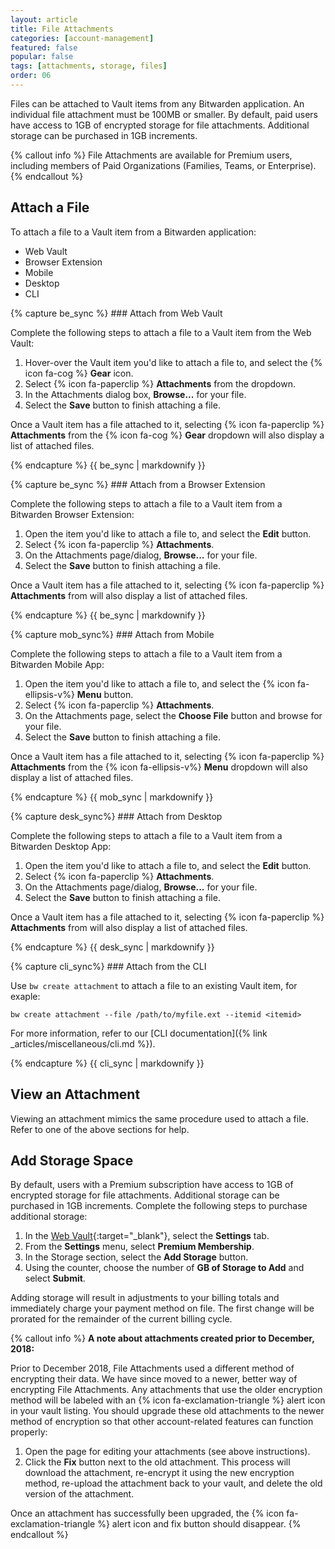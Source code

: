 ```yaml
---
layout: article
title: File Attachments
categories: [account-management]
featured: false
popular: false
tags: [attachments, storage, files]
order: 06
---
```


Files can be attached to Vault items from any Bitwarden application. An individual file attachment must be 100MB or smaller. By default, paid users have access to 1GB of encrypted storage for file attachments. Additional storage can be purchased in 1GB increments.

{% callout info %}
File Attachments are available for Premium users, including members of Paid Organizations (Families, Teams, or Enterprise).
{% endcallout %}

## Attach a File

To attach a file to a Vault item from a Bitwarden application:

<ul class="nav nav-tabs" id="myTab" role="tablist">
  <li class="nav-item" id="tab" role="presentation">
    <a class="nav-link active" id="wvtab" data-bs-toggle="tab" data-target="#wv" role="tab" aria-controls="wv" aria-selected="true">Web Vault</a>
  </li>
  <li class="nav-item" id="tab" role="presentation">
    <a class="nav-link" id="betab" data-bs-toggle="tab" data-target="#be" role="tab" aria-controls="be" aria-selected="true">Browser Extension</a>
  </li>
  <li class="nav-item" id="tab" role="presentation">
    <a class="nav-link" id="mobtab" data-bs-toggle="tab" data-target="#mob" role="tab" aria-controls="mob" aria-selected="false">Mobile</a>
  </li>
  <li class="nav-item" id="tab" role="presentation">
    <a class="nav-link" id="desktab" data-bs-toggle="tab" data-target="#desk" role="tab" aria-controls="desk" aria-selected="false">Desktop</a>
  </li>
  <li class="nav-item" id="tab" role="presentation">
    <a class="nav-link" id="clitab" data-bs-toggle="tab" data-target="#cli" role="tab" aria-controls="cli" aria-selected="false">CLI</a>
  </li>
</ul>

<div class="tab-content" id="clientsContent">
  <div class="tab-pane show active" id="wv" role="tabpanel" aria-labelledby="wvtab">
{% capture be_sync %}
### Attach from Web Vault

Complete the following steps to attach a file to a Vault item from the Web Vault:

1. Hover-over the Vault item you'd like to attach a file to, and select the {% icon fa-cog %} **Gear** icon.
2. Select {% icon fa-paperclip %} **Attachments** from the dropdown.
3. In the Attachments dialog box, **Browse...** for your file.
4. Select the **Save** button to finish attaching a file.

Once a Vault item has a file attached to it, selecting {% icon fa-paperclip %} **Attachments** from the {% icon fa-cog %} **Gear** dropdown will also display a list of attached files.

{% endcapture %}
{{ be_sync | markdownify }}
  </div>
  <div class="tab-pane" id="be" role="tabpanel" aria-labelledby="betab">
{% capture be_sync %}
### Attach from a Browser Extension

Complete the following steps to attach a file to a Vault item from a Bitwarden Browser Extension:

1. Open the item you'd like to attach a file to, and select the **Edit** button.
2. Select {% icon fa-paperclip %} **Attachments**.
3. On the Attachments page/dialog, **Browse...** for your file.
4. Select the **Save** button to finish attaching a file.

Once a Vault item has a file attached to it, selecting {% icon fa-paperclip %} **Attachments** from will also display a list of attached files.

{% endcapture %}
{{ be_sync | markdownify }}
  </div>
  <div class="tab-pane" id="mob" role="tabpanel" aria-labelledby="mobtab">
{% capture mob_sync%}
### Attach from Mobile

Complete the following steps to attach a file to a Vault item from a Bitwarden Mobile App:

1. Open the item you'd like to attach a file to, and select the {% icon fa-ellipsis-v%} **Menu** button.
2. Select {% icon fa-paperclip %} **Attachments**.
3. On the Attachments page, select the **Choose File** button and browse for your file.
4. Select the **Save** button to finish attaching a file.

Once a Vault item has a file attached to it, selecting {% icon fa-paperclip %} **Attachments** from the {% icon fa-ellipsis-v%} **Menu** dropdown will also display a list of attached files.

{% endcapture %}
{{ mob_sync | markdownify }}
  </div>
  <div class="tab-pane" id="desk" role="tabpanel" aria-labelledby="desktab">
{% capture desk_sync%}
### Attach from Desktop

Complete the following steps to attach a file to a Vault item from a Bitwarden Desktop App:

1. Open the item you'd like to attach a file to, and select the **Edit** button.
2. Select {% icon fa-paperclip %} **Attachments**.
3. On the Attachments page/dialog, **Browse...** for your file.
4. Select the **Save** button to finish attaching a file.

Once a Vault item has a file attached to it, selecting {% icon fa-paperclip %} **Attachments** from will also display a list of attached files.

{% endcapture %}
{{ desk_sync | markdownify }}
  </div>
  <div class="tab-pane" id="cli" role="tabpanel" aria-labelledby="clitab">
{% capture cli_sync%}
### Attach from the CLI

Use `bw create attachment` to attach a file to an existing Vault item, for exaple:

```
bw create attachment --file /path/to/myfile.ext --itemid <itemid>
```

For more information, refer to our [CLI documentation]({% link _articles/miscellaneous/cli.md %}).

{% endcapture %}
{{ cli_sync | markdownify }}
  </div>
</div>

## View an Attachment

Viewing an attachment mimics the same procedure used to attach a file. Refer to one of the above sections for help.

## Add Storage Space

By default, users with a Premium subscription have access to 1GB of encrypted storage for file attachments. Additional storage can be purchased in 1GB increments. Complete the following steps to purchase additional storage:

1. In the [Web Vault](https://vault.bitwarden.com){:target="\_blank"}, select the **Settings** tab.
2. From the **Settings** menu, select **Premium Membership**.
3. In the Storage section, select the **Add Storage** button.
4. Using the counter, choose the number of **GB of Storage to Add** and select **Submit**.

Adding storage will result in adjustments to your billing totals and immediately charge your payment method on file. The first change will be prorated for the remainder of the current billing cycle.

{% callout info %}
**A note about attachments created prior to December, 2018:**

Prior to December 2018, File Attachments used a different method of encrypting their data. We have since moved to a newer, better way of encrypting File Attachments. Any attachments that use the older encryption method will be labeled with an {% icon fa-exclamation-triangle %} alert icon in your vault listing. You should upgrade these old attachments to the newer method of encryption so that other account-related features can function properly:

1. Open the page for editing your attachments (see above instructions).
2. Click the **Fix** button next to the old attachment. This process will download the attachment, re-encrypt it using the new encryption method, re-upload the attachment back to your vault, and delete the old version of the attachment.

Once an attachment has successfully been upgraded, the {% icon fa-exclamation-triangle %} alert icon and fix button should disappear.
{% endcallout %}
